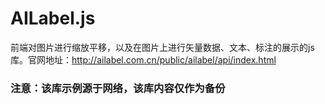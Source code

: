 # AILabel.js
前端对图片进行缩放平移，以及在图片上进行矢量数据、文本、标注的展示的js库。官网地址：http://ailabel.com.cn/public/ailabel/api/index.html
### 注意：该库示例源于网络，该库内容仅作为备份
